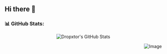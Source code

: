 ## Hi there 👋
### 📊 GitHub Stats:

<p align="center">
  <img src="https://github-readme-stats.vercel.app/api?username=Dropxtor&show_icons=true&theme=algolia" alt="Dropxtor's GitHub Stats"/>
</p>

<p align="right"> 
  <img src="https://github.com/user-attachments/assets/8e8d32ee-80c3-4f3d-8ddb-0d6a71f23492" alt="Image"/> 
</p>

<!--
**Dropxtor/Dropxtor** is a ✨ _special_ ✨ repository because its `README.md` (this file) appears on your GitHub profile.
-->
